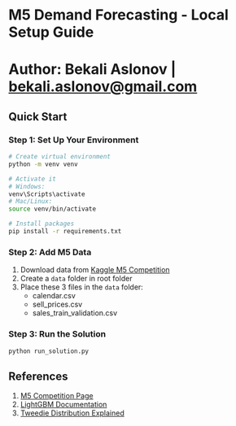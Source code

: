 # M5 Demand Forecasting - Local Setup Guide
# Author: Bekali Aslonov | bekali.aslonov@gmail.com

## Quick Start

### Step 1: Set Up Your Environment

```bash
# Create virtual environment
python -m venv venv

# Activate it
# Windows:
venv\Scripts\activate
# Mac/Linux:
source venv/bin/activate

# Install packages
pip install -r requirements.txt
```

### Step 2: Add M5 Data

1. Download data from [Kaggle M5 Competition](https://www.kaggle.com/c/m5-forecasting-accuracy/data)
2. Create a `data` folder in root folder
3. Place these 3 files in the `data` folder:
   - calendar.csv
   - sell_prices.csv
   - sales_train_validation.csv

### Step 3: Run the Solution

```bash
python run_solution.py
```

## References

1. [M5 Competition Page](https://www.kaggle.com/c/m5-forecasting-accuracy)
2. [LightGBM Documentation](https://lightgbm.readthedocs.io/)
3. [Tweedie Distribution Explained](https://en.wikipedia.org/wiki/Tweedie_distribution)